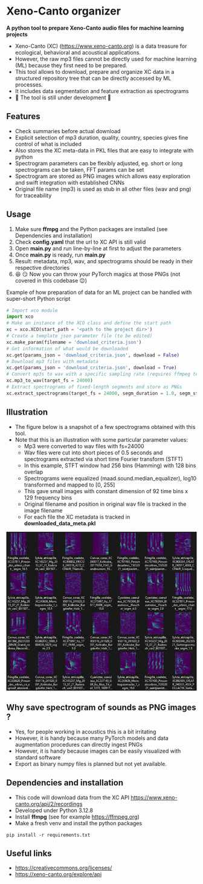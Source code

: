 # Xeno-Canto organizer

**A python tool to prepare Xeno-Canto audio files for machine learning projects**

* Xeno-Canto (XC) (https://www.xeno-canto.org) is a data treasure for ecological, behavioral and acoustical applications. 
* However, the raw mp3 files cannot be directly used for machine learning (ML) because they first need to be prepared. 
* This tool allows to download, prepare and organize XC data in a structured repository tree that can be directly accessed by ML processes.
* It includes data segmentation and feature extraction as spectrograms
* :construction: The tool is still under development :construction:

## Features
* Check summaries before actual download
* Explicit selection of mp3 duration, quality, country, species gives fine control of what is included
* Also stores the XC meta-data in PKL files that are easy to integrate with python
* Spectrogram parameters can be flexibly adjusted, eg. short or long spectrograms can be taken, FFT params can be set
* Spectrogram are stored as PNG images which allows easy exploration and swift integration with established CNNs
* Original file name (mp3) is used as stub in all other files (wav and png) for traceability

## Usage
1. Make sure **ffmpg** and the Python packages are installed (see Dependencies and installation)
2. Check **config.yaml** that the url to XC API is still valid
3. Open **main.py** and run line-by-line at first to adjust the parameters
4. Once **main.py** is ready, run **main.py**
5. Result: metadata, mp3, wav, and spectrograms should be ready in their respective directories
6. :satisfied: :smirk: Now you can throw your PyTorch magics at those PNGs (not covered in this codebase :wink:) 

Example of how preparation of data for an ML project can be handled with super-short Python script
```python
# Import xco module
import xco 
# Make an instance of the XCO class and define the start path 
xc = xco.XCO(start_path = '<path to the project dir>')
# Create a template json parameter file (to be edited)
xc.make_param(filename = 'download_criteria.json')
# Get information of what would be downloaded
xc.get(params_json = 'download_criteria.json', download = False)
# Download mp3 files with metadata  
xc.get(params_json = 'download_criteria.json', download = True)
# Convert mp3s to wav with a specific sampling rate (requires ffmpeg to be installed)
xc.mp3_to_wav(target_fs = 24000)
# Extract spectrograms of fixed-length segments and store as PNGs
xc.extract_spectrograms(target_fs = 24000, segm_duration = 1.0, segm_step = 1.0, win_siz = 256, win_olap = 128, equalize = True)
```

## Illustration
* The figure below is a snapshot of a few spectrograms obtained with this tool.
* Note that this is an illustration with some particular parameter values:
    * Mp3 were converted to wav files with fs=24000
    * Wav files were cut into short pieces of 0.5 seconds and spectrograms extracted via short time Fourier transform (STFT)
    * In this example, STFT window had 256 bins (Hamming) with 128 bins overlap
    * Spectrograms were equalized (maad.sound.median_equalizer), log10 transformed and mapped to [0, 255]
    * This gave small images with constant dimension of 92 time bins x 129 frequency bins
    * Original filename and position in original wav file is tracked in the image filename
    * For each file the XC metadata is tracked in **downloaded_data_meta.pkl**

![](./images/spectros_01.png)  

## Why save spectrogram of sounds as PNG images ?
* Yes, for people working in acoustics this is a bit irritating
* However, it is handy because many PyTorch models and data augmentation procedures can directly ingest PNGs
* However, it is handy because images can be easily visualized with standard software
* Export as binary numpy files is planned but not yet available.

## Dependencies and installation
* This code will download data from the XC API https://www.xeno-canto.org/api/2/recordings
* Developed under Python 3.12.8
* Install **ffmpg** (see for example https://ffmpeg.org)
* Make a fresh venv and install the python packages 
```
pip install -r requirements.txt
```

## Useful links
* https://creativecommons.org/licenses/
* https://xeno-canto.org/explore/api















